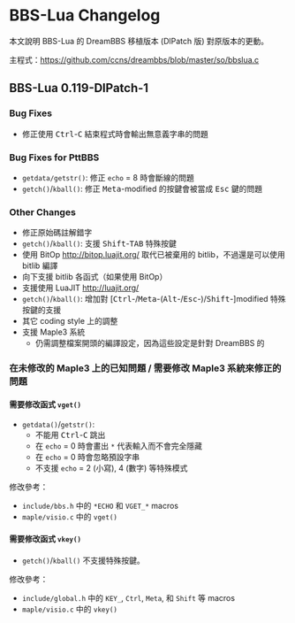 # BBS-Lua Changelog

本文說明 BBS-Lua 的 DreamBBS 移植版本 (DlPatch 版) 對原版本的更動。

主程式：https://github.com/ccns/dreambbs/blob/master/so/bbslua.c

## BBS-Lua 0.119-DlPatch-1

### Bug Fixes
- 修正使用 <kbd>Ctrl</kbd>-<kbd>C</kbd> 結束程式時會輸出無意義字串的問題

### Bug Fixes for PttBBS
- `getdata/getstr()`: 修正 `echo` = 8 時會斷線的問題
- `getch()`/`kball()`: 修正 <kbd>Meta</kbd>-modified 的按鍵會被當成 <kbd>Esc</kbd> 鍵的問題

### Other Changes

- 修正原始碼註解錯字
- `getch()`/`kball()`: 支援 <kbd>Shift</kbd>-<kbd>TAB</kbd> 特殊按鍵
- 使用 BitOp <http://bitop.luajit.org/> 取代已被棄用的 bitlib，不過還是可以使用 bitlib 編譯
- 向下支援 bitlib 各函式（如果使用 BitOp）
- 支援使用 LuaJIT <http://luajit.org/>
- `getch()`/`kball()`: 增加對 [<kbd>Ctrl</kbd>-/<kbd>Meta</kbd>-(<kbd>Alt</kbd>-/<kbd>Esc</kbd>-)/<kbd>Shift</kbd>-]modified 特殊按鍵的支援
- 其它 coding style 上的調整
- 支援 Maple3 系統
    - 仍需調整檔案開頭的編譯設定，因為這些設定是針對 DreamBBS 的

### 在未修改的 Maple3 上的已知問題 / 需要修改 Maple3 系統來修正的問題

#### 需要修改函式 `vget()`
- `getdata()`/`getstr()`:
    - 不能用 <kbd>Ctrl</kbd>-<kbd>C</kbd> 跳出
    - 在 `echo` = 0 時會畫出 `*` 代表輸入而不會完全隱藏
    - 在 `echo` = 0 時會忽略預設字串
    - 不支援 `echo` = 2 (小寫), 4 (數字) 等特殊模式

修改參考：
- `include/bbs.h` 中的 `*ECHO` 和 `VGET_*` macros
- `maple/visio.c` 中的 `vget()`

#### 需要修改函式 `vkey()`
- `getch()`/`kball()` 不支援特殊按鍵。

修改參考：
- `include/global.h` 中的 `KEY_`, `Ctrl`, `Meta`, 和 `Shift` 等 macros
- `maple/visio.c` 中的 `vkey()`
